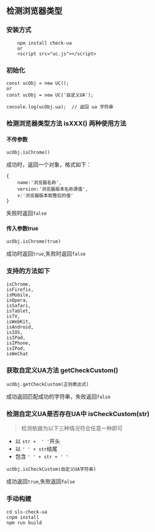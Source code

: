 ## 检测浏览器类型

### 安装方式
```
    npm install check-ua
    or
    <script src="uc.js"></script>
```

### 初始化
```
const ucObj = new UC();
or
const ucObj = new UC('自定义UA');

console.log(ucObj.ua);  // 返回 ua 字符串
```


### 检测浏览器类型方法 isXXX() 两种使用方法

#### 不传参数 
```
ucObj.isChrome()
```

成功时，返回一个对象，格式如下：
```
{
	name:'浏览器名称',
	version:'浏览器版本名称源值',
	v:'浏览器版本取整后的值'
}
```

失败时返回`false`


#### 传入参数true
```
ucObj.isChrome(true)
```

成功时返回`true`,失败时返回`false`


### 支持的方法如下
```
isChrome,
isFirefix,
isMobile,
isOpera,
isSafari,
isTablet,
isTV,
isWebKit,
isAndroid,
isIOS,
isIPad,
isIPhone,
isIPod,
isWeChat
```

### 获取自定义UA方法 getCheckCustom()

```
ucObj.getCheckCustom(正则表达式)
```
成功返回匹配成功的字符串，失败返回`false`

### 检测自定义UA是否存在UA中 isCheckCustom(str)

> 检测依据为以下三种情况符合任意一种即可
- 以 `str +  ' '`开头
- 以 `' ' + str`结尾
- 包含 `' ' + str + ' '`

```
ucObj.isCheckCustom(自定义UA字符串)
```
成功返回`true`,失败返回`false`


### 手动构建
```
cd sls-check-ua
cnpm install
npm run build
```